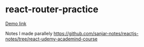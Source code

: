 # react-router-practice

[Demo link](https://exemplar-codes.github.io/react-router-practice/)

Notes I made parallely https://github.com/sanjar-notes/reactjs-notes/tree/react-udemy-academind-course
